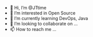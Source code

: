 - 👋 Hi, I’m @JTtime
- 👀 I’m interested in Open Source
- 🌱 I’m currently learning DevOps, Java
- 💞️ I’m looking to collaborate on ...
- 📫 How to reach me ...

<!---
JTtime/JTtime is a ✨ special ✨ repository because its `README.md` (this file) appears on your GitHub profile.
You can click the Preview link to take a look at your changes.
--->
